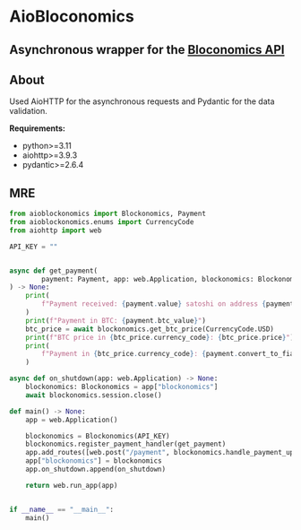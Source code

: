# AioBloconomics

## Asynchronous wrapper for the [Bloconomics API](https://blockonomics.co)

## About

Used AioHTTP for the asynchronous requests and Pydantic for the data validation.

**Requirements:**

- python>=3.11
- aiohttp>=3.9.3
- pydantic>=2.6.4

## MRE

```python
from aioblockonomics import Blockonomics, Payment
from aioblockonomics.enums import CurrencyCode
from aiohttp import web

API_KEY = ""


async def get_payment(
        payment: Payment, app: web.Application, blockonomics: Blockonomics
) -> None:
    print(
        f"Payment received: {payment.value} satoshi on address {payment.addr}. Status: {payment.status}"
    )
    print(f"Payment in BTC: {payment.btc_value}")
    btc_price = await blockonomics.get_btc_price(CurrencyCode.USD)
    print(f"BTC price in {btc_price.currency_code}: {btc_price.price}")
    print(
        f"Payment in {btc_price.currency_code}: {payment.convert_to_fiat(btc_price.price)}"
    )

async def on_shutdown(app: web.Application) -> None:
    blockonomics: Blockonomics = app["blockonomics"]
    await blockonomics.session.close()

def main() -> None:
    app = web.Application()

    blockonomics = Blockonomics(API_KEY)
    blockonomics.register_payment_handler(get_payment)
    app.add_routes([web.post("/payment", blockonomics.handle_payment_updates)])
    app["blockonomics"] = blockonomics
    app.on_shutdown.append(on_shutdown)

    return web.run_app(app)


if __name__ == "__main__":
    main()
```